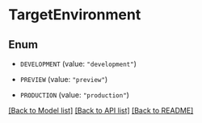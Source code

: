 # TargetEnvironment

## Enum


* `DEVELOPMENT` (value: `"development"`)

* `PREVIEW` (value: `"preview"`)

* `PRODUCTION` (value: `"production"`)


[[Back to Model list]](../README.md#documentation-for-models) [[Back to API list]](../README.md#documentation-for-api-endpoints) [[Back to README]](../README.md)


